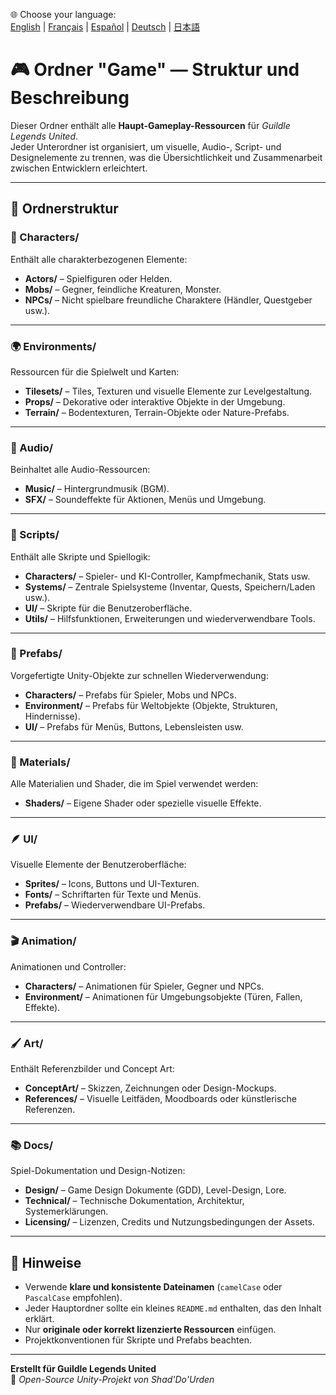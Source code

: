 🌐 Choose your language:  
[English](README.md) | [Français](README.fr.md) | [Español](README.es.md) | [Deutsch](README.de.md) | [日本語](README.jp.md)

# 🎮 Ordner "Game" — Struktur und Beschreibung

Dieser Ordner enthält alle **Haupt-Gameplay-Ressourcen** für *Guildle Legends United*.  
Jeder Unterordner ist organisiert, um visuelle, Audio-, Script- und Designelemente zu trennen, was die Übersichtlichkeit und Zusammenarbeit zwischen Entwicklern erleichtert.

---

## 📁 Ordnerstruktur

### 🧍 Characters/
Enthält alle charakterbezogenen Elemente:
- **Actors/** – Spielfiguren oder Helden.
- **Mobs/** – Gegner, feindliche Kreaturen, Monster.
- **NPCs/** – Nicht spielbare freundliche Charaktere (Händler, Questgeber usw.).

---

### 🌍 Environments/
Ressourcen für die Spielwelt und Karten:
- **Tilesets/** – Tiles, Texturen und visuelle Elemente zur Levelgestaltung.
- **Props/** – Dekorative oder interaktive Objekte in der Umgebung.
- **Terrain/** – Bodentexturen, Terrain-Objekte oder Nature-Prefabs.

---

### 🎵 Audio/
Beinhaltet alle Audio-Ressourcen:
- **Music/** – Hintergrundmusik (BGM).
- **SFX/** – Soundeffekte für Aktionen, Menüs und Umgebung.

---

### 🧠 Scripts/
Enthält alle Skripte und Spiellogik:
- **Characters/** – Spieler- und KI-Controller, Kampfmechanik, Stats usw.
- **Systems/** – Zentrale Spielsysteme (Inventar, Quests, Speichern/Laden usw.).
- **UI/** – Skripte für die Benutzeroberfläche.
- **Utils/** – Hilfsfunktionen, Erweiterungen und wiederverwendbare Tools.

---

### 🧱 Prefabs/
Vorgefertigte Unity-Objekte zur schnellen Wiederverwendung:
- **Characters/** – Prefabs für Spieler, Mobs und NPCs.
- **Environment/** – Prefabs für Weltobjekte (Objekte, Strukturen, Hindernisse).
- **UI/** – Prefabs für Menüs, Buttons, Lebensleisten usw.

---

### 🎨 Materials/
Alle Materialien und Shader, die im Spiel verwendet werden:
- **Shaders/** – Eigene Shader oder spezielle visuelle Effekte.

---

### 🪶 UI/
Visuelle Elemente der Benutzeroberfläche:
- **Sprites/** – Icons, Buttons und UI-Texturen.
- **Fonts/** – Schriftarten für Texte und Menüs.
- **Prefabs/** – Wiederverwendbare UI-Prefabs.

---

### 🎬 Animation/
Animationen und Controller:
- **Characters/** – Animationen für Spieler, Gegner und NPCs.
- **Environment/** – Animationen für Umgebungsobjekte (Türen, Fallen, Effekte).

---

### 🖌️ Art/
Enthält Referenzbilder und Concept Art:
- **ConceptArt/** – Skizzen, Zeichnungen oder Design-Mockups.
- **References/** – Visuelle Leitfäden, Moodboards oder künstlerische Referenzen.

---

### 📚 Docs/
Spiel-Dokumentation und Design-Notizen:
- **Design/** – Game Design Dokumente (GDD), Level-Design, Lore.
- **Technical/** – Technische Dokumentation, Architektur, Systemerklärungen.
- **Licensing/** – Lizenzen, Credits und Nutzungsbedingungen der Assets.

---

## 🧾 Hinweise

- Verwende **klare und konsistente Dateinamen** (`camelCase` oder `PascalCase` empfohlen).  
- Jeder Hauptordner sollte ein kleines `README.md` enthalten, das den Inhalt erklärt.  
- Nur **originale oder korrekt lizenzierte Ressourcen** einfügen.  
- Projektkonventionen für Skripte und Prefabs beachten.

---

**Erstellt für Guildle Legends United**  
🧙 *Open-Source Unity-Projekt von Shad'Do'Urden*
